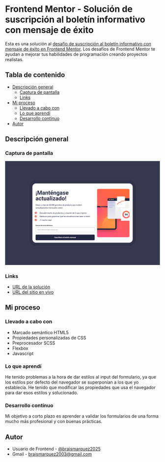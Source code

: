 # Frontend Mentor - Solución de suscripción al boletín informativo con mensaje de éxito

Esta es una solución al [desafío de suscripción al boletín informativo con mensaje de éxito en Frontend Mentor](https://www.frontendmentor.io/challenges/newsletter-signup-form-with-success-message-3FC1AZbNrv). Los desafíos de Frontend Mentor te ayudan a mejorar tus habilidades de programación creando proyectos realistas.

## Tabla de contenido

- [Descripción general](#descripcion-general)
  - [Captura de pantalla](#captura-de-pantalla)
  - [Links](#links)
- [Mi proceso](#mi-proceso)
  - [Llevado a cabo con](#llevado-a-cabo-con)
  - [Lo que aprendí](#lo-que-aprendi)
  - [Desarrollo continuo](#desarrollo-continuo)
- [Autor](#autor)


## Descripción general

### Captura de pantalla
![](./assets/images/Mentor-de-Frontend-Formulario-de-suscripción-al-boletín-informativo-con-mensaje-de-éxito-04-27-2025_08_10_PM.png)


### Links
- [URL de la solución](https://www.frontendmentor.io/solutions/solucin-pgina-formulario-con-mensaje-de-bienvenida-html-css-js-k1Tllf0g88)
- [URL del sitio en vivo](https://braismarquez2025.github.io/newsletter-sign-up-with-success-message-main/)


## Mi proceso

### Llevado a cabo con
- Marcado semántico HTML5
- Propiedades personalizadas de CSS
- Preprocesador SCSS
- Flexbox
- Javascript


### Lo que aprendí
He tenido problemas a la hora de dar estilos al input del formulario, ya que los estilos por defecto del navegador se superponían a los que yo establecía. He tenido que modificar las propiedades que usa el navegador para dar esos estilos y solucionado.

### Desarrollo continuo
Mi objetivo a corto plazo es aprender a validar los formularios de una forma mucho más profesional y con buenas prácticas.


## Autor 
- Usuario de Frontend - [@braismarquez2025](https://www.frontendmentor.io/profile/braismarquez2025)
- Gmail - braismarquez2003@gmail.com



 
